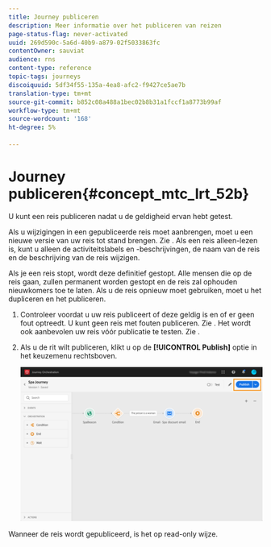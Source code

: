 ```yaml
---
title: Journey publiceren
description: Meer informatie over het publiceren van reizen
page-status-flag: never-activated
uuid: 269d590c-5a6d-40b9-a879-02f5033863fc
contentOwner: sauviat
audience: rns
content-type: reference
topic-tags: journeys
discoiquuid: 5df34f55-135a-4ea8-afc2-f9427ce5ae7b
translation-type: tm+mt
source-git-commit: b852c08a488a1bec02b8b31a1fccf1a8773b99af
workflow-type: tm+mt
source-wordcount: '168'
ht-degree: 5%

---
```



# Journey publiceren{#concept_mtc_lrt_52b}

U kunt een reis publiceren nadat u de geldigheid ervan hebt getest.

Als u wijzigingen in een gepubliceerde reis moet aanbrengen, moet u een nieuwe versie van uw reis tot stand brengen. Zie [](../building-journeys/journey-versions.md). Als een reis alleen-lezen is, kunt u alleen de activiteitslabels en -beschrijvingen, de naam van de reis en de beschrijving van de reis wijzigen.

Als je een reis stopt, wordt deze definitief gestopt. Alle mensen die op de reis gaan, zullen permanent worden gestopt en de reis zal ophouden nieuwkomers toe te laten. Als u de reis opnieuw moet gebruiken, moet u het dupliceren en het publiceren.

1. Controleer voordat u uw reis publiceert of deze geldig is en of er geen fout optreedt. U kunt geen reis met fouten publiceren. Zie [](../about/troubleshooting.md#section_h3q_kqk_fhb). Het wordt ook aanbevolen uw reis vóór publicatie te testen. Zie [](../building-journeys/testing-the-journey.md).
1. Als u de rit wilt publiceren, klikt u op de **[!UICONTROL Publish]** optie in het keuzemenu rechtsboven.

   ![](../assets/journeyuc1_18.png)

Wanneer de reis wordt gepubliceerd, is het op read-only wijze.

